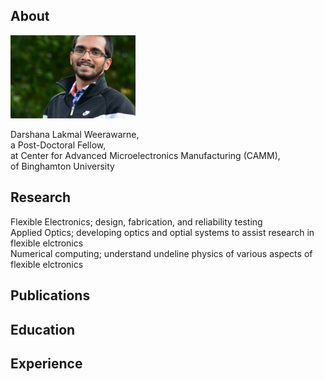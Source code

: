 ## About

<img class="profile-picture" src="sherlock.jpg" width="200">

Darshana Lakmal Weerawarne,  
a Post-Doctoral Fellow,  
at Center for Advanced Microelectronics Manufacturing (CAMM),  
of Binghamton University

## Research
Flexible Electronics; design, fabrication, and reliability testing  
Applied Optics; developing optics and optial systems to assist research in flexible elctronics  
Numerical computing; understand undeline physics of various aspects of flexible elctronics  

## Publications

## Education 

## Experience 
